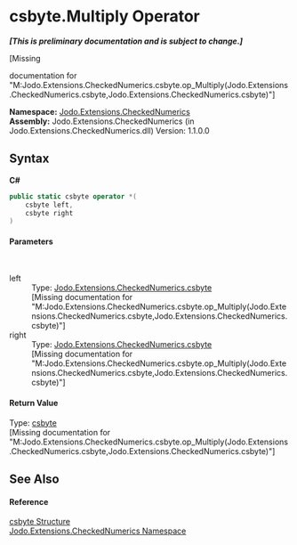 # csbyte.Multiply Operator 
 _**\[This is preliminary documentation and is subject to change.\]**_

\[Missing <summary> documentation for "M:Jodo.Extensions.CheckedNumerics.csbyte.op_Multiply(Jodo.Extensions.CheckedNumerics.csbyte,Jodo.Extensions.CheckedNumerics.csbyte)"\]

**Namespace:**&nbsp;<a href="N_Jodo_Extensions_CheckedNumerics">Jodo.Extensions.CheckedNumerics</a><br />**Assembly:**&nbsp;Jodo.Extensions.CheckedNumerics (in Jodo.Extensions.CheckedNumerics.dll) Version: 1.1.0.0

## Syntax

**C#**<br />
``` C#
public static csbyte operator *(
	csbyte left,
	csbyte right
)
```


#### Parameters
&nbsp;<dl><dt>left</dt><dd>Type: <a href="T_Jodo_Extensions_CheckedNumerics_csbyte">Jodo.Extensions.CheckedNumerics.csbyte</a><br />\[Missing <param name="left"/> documentation for "M:Jodo.Extensions.CheckedNumerics.csbyte.op_Multiply(Jodo.Extensions.CheckedNumerics.csbyte,Jodo.Extensions.CheckedNumerics.csbyte)"\]</dd><dt>right</dt><dd>Type: <a href="T_Jodo_Extensions_CheckedNumerics_csbyte">Jodo.Extensions.CheckedNumerics.csbyte</a><br />\[Missing <param name="right"/> documentation for "M:Jodo.Extensions.CheckedNumerics.csbyte.op_Multiply(Jodo.Extensions.CheckedNumerics.csbyte,Jodo.Extensions.CheckedNumerics.csbyte)"\]</dd></dl>

#### Return Value
Type: <a href="T_Jodo_Extensions_CheckedNumerics_csbyte">csbyte</a><br />\[Missing <returns> documentation for "M:Jodo.Extensions.CheckedNumerics.csbyte.op_Multiply(Jodo.Extensions.CheckedNumerics.csbyte,Jodo.Extensions.CheckedNumerics.csbyte)"\]

## See Also


#### Reference
<a href="T_Jodo_Extensions_CheckedNumerics_csbyte">csbyte Structure</a><br /><a href="N_Jodo_Extensions_CheckedNumerics">Jodo.Extensions.CheckedNumerics Namespace</a><br />